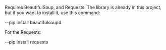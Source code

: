 Requires BeautifulSoup, and Requests.
The library is already in this project, but if you want to install it, use this command:

--pip install beautifulsoup4

For the Requests:

--pip install requests
